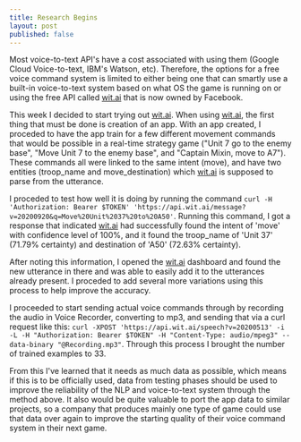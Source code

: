 ```yaml
---
title: Research Begins
layout: post
published: false
---
```


Most voice-to-text API's have a cost associated with using them (Google Cloud Voice-to-text, IBM's Watson, etc). Therefore, the options for a free voice command system is limited to either being one that can smartly use a built-in voice-to-text system based on what OS the game is running on or using the free API called [wit.ai](https://wit.ai) that is now owned by Facebook.

This week I decided to start trying out [wit.ai](https://wit.ai). When using [wit.ai](https://wit.ai), the first thing that must be done is creation of an app. With an app created, I proceded to have the app train for a few different movement commands that would be possible in a real-time strategy game ("Unit 7 go to the enemy base", "Move Unit 7 to the enemy base", and "Captain Mixin, move to A7"). These commands all were linked to the same intent (move), and have two entities (troop_name and move_destination) which [wit.ai](https://wit.ai) is supposed to parse from the utterance.

I proceded to test how well it is doing by running the command `curl -H 'Authorization: Bearer $TOKEN' 'https://api.wit.ai/message?v=20200920&q=Move%20Unit%2037%20to%20A50'`. Running this command, I got a response that indicated [wit.ai](https://wit.ai) had successfully found the intent of 'move' with confidence level of 100%, and it found the troop_name of 'Unit 37' (71.79% certainty) and destination of 'A50' (72.63% certainty).

After noting this information, I opened the [wit.ai](https://wit.ai) dashboard and found the new utterance in there and was able to easily add it to the utterances already present. I proceded to add several more variations using this process to help improve the accuracy.

I proceeded to start sending actual voice commands through by recording the audio in Voice Recorder, converting to mp3, and sending that via a curl request like this: `curl -XPOST 'https://api.wit.ai/speech?v=20200513' -i -L -H "Authorization: Bearer $TOKEN" -H "Content-Type: audio/mpeg3" --data-binary "@Recording.mp3"`. Through this process I brought the number of trained examples to 33.

From this I've learned that it needs as much data as possible, which means if this is to be officially used, data from testing phases should be used to improve the reliability of the NLP and voice-to-text system through the method above. It also would be quite valuable to port the app data to similar projects, so a company that produces mainly one type of game could use that data over again to improve the starting quality of their voice command system in their next game.

